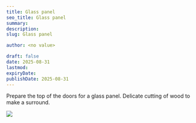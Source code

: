 ```yaml
---
title: Glass panel
seo_title: Glass panel
summary:
description:
slug: Glass panel

author: <no value>

draft: false
date: 2025-08-31
lastmod:
expiryDate:
publishDate: 2025-08-31
---
```

Prepare the top of the doors for a glass panel. Delicate cutting of wood to make a surround. 


![](/images/2948.jpeg )